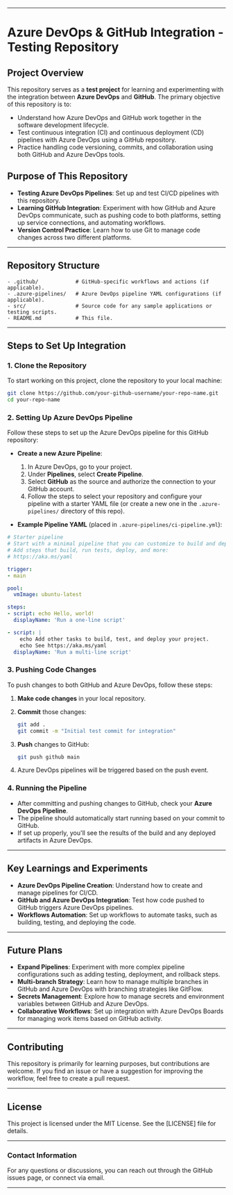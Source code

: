 
---

# Azure DevOps & GitHub Integration - Testing Repository

## Project Overview

This repository serves as a **test project** for learning and experimenting with the integration between **Azure DevOps** and **GitHub**. The primary objective of this repository is to:
- Understand how Azure DevOps and GitHub work together in the software development lifecycle.
- Test continuous integration (CI) and continuous deployment (CD) pipelines with Azure DevOps using a GitHub repository.
- Practice handling code versioning, commits, and collaboration using both GitHub and Azure DevOps tools.

## Purpose of This Repository

- **Testing Azure DevOps Pipelines**: Set up and test CI/CD pipelines with this repository.
- **Learning GitHub Integration**: Experiment with how GitHub and Azure DevOps communicate, such as pushing code to both platforms, setting up service connections, and automating workflows.
- **Version Control Practice**: Learn how to use Git to manage code changes across two different platforms.

---

## Repository Structure

```plaintext
- .github/            # GitHub-specific workflows and actions (if applicable).
- .azure-pipelines/   # Azure DevOps pipeline YAML configurations (if applicable).
- src/                # Source code for any sample applications or testing scripts.
- README.md           # This file.
```

---

## Steps to Set Up Integration

### 1. Clone the Repository
To start working on this project, clone the repository to your local machine:

```bash
git clone https://github.com/your-github-username/your-repo-name.git
cd your-repo-name
```

### 2. Setting Up Azure DevOps Pipeline
Follow these steps to set up the Azure DevOps pipeline for this GitHub repository:

- **Create a new Azure Pipeline**:
  1. In Azure DevOps, go to your project.
  2. Under **Pipelines**, select **Create Pipeline**.
  3. Select **GitHub** as the source and authorize the connection to your GitHub account.
  4. Follow the steps to select your repository and configure your pipeline with a starter YAML file (or create a new one in the `.azure-pipelines/` directory of this repo).

- **Example Pipeline YAML** (placed in `.azure-pipelines/ci-pipeline.yml`):

```yaml
# Starter pipeline
# Start with a minimal pipeline that you can customize to build and deploy your code.
# Add steps that build, run tests, deploy, and more:
# https://aka.ms/yaml

trigger:
- main

pool:
  vmImage: ubuntu-latest

steps:
- script: echo Hello, world!
  displayName: 'Run a one-line script'

- script: |
    echo Add other tasks to build, test, and deploy your project.
    echo See https://aka.ms/yaml
  displayName: 'Run a multi-line script'

```

### 3. Pushing Code Changes

To push changes to both GitHub and Azure DevOps, follow these steps:

1. **Make code changes** in your local repository.
2. **Commit** those changes:
   ```bash
   git add .
   git commit -m "Initial test commit for integration"
   ```

3. **Push** changes to GitHub:
   ```bash
   git push github main
   ```

4. Azure DevOps pipelines will be triggered based on the push event.

### 4. Running the Pipeline

- After committing and pushing changes to GitHub, check your **Azure DevOps Pipeline**.
- The pipeline should automatically start running based on your commit to GitHub.
- If set up properly, you'll see the results of the build and any deployed artifacts in Azure DevOps.

---

## Key Learnings and Experiments

- **Azure DevOps Pipeline Creation**: Understand how to create and manage pipelines for CI/CD.
- **GitHub and Azure DevOps Integration**: Test how code pushed to GitHub triggers Azure DevOps pipelines.
- **Workflows Automation**: Set up workflows to automate tasks, such as building, testing, and deploying the code.

---

## Future Plans

- **Expand Pipelines**: Experiment with more complex pipeline configurations such as adding testing, deployment, and rollback steps.
- **Multi-branch Strategy**: Learn how to manage multiple branches in GitHub and Azure DevOps with branching strategies like GitFlow.
- **Secrets Management**: Explore how to manage secrets and environment variables between GitHub and Azure DevOps.
- **Collaborative Workflows**: Set up integration with Azure DevOps Boards for managing work items based on GitHub activity.

---

## Contributing

This repository is primarily for learning purposes, but contributions are welcome. If you find an issue or have a suggestion for improving the workflow, feel free to create a pull request.

---

## License

This project is licensed under the MIT License. See the [LICENSE] file for details.

---

### Contact Information

For any questions or discussions, you can reach out through the GitHub issues page, or connect via email.

---

